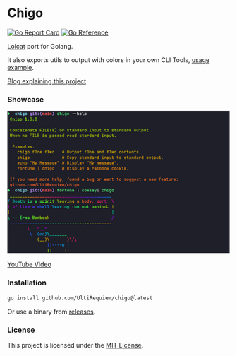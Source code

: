 # Chigo

[![Go Report Card](https://goreportcard.com/badge/github.com/UltiRequiem/chigo)](https://goreportcard.com/report/github.com/UltiRequiem/chigo)
[![Go Reference](https://pkg.go.dev/badge/github.com/UltiRequiem/chigo/pkg.svg)](https://pkg.go.dev/github.com/UltiRequiem/chigo/pkg)

[Lolcat](https://github.com/busyloop/lolcat) port for Golang.

It also exports utils to output with colors in your own CLI Tools,
[usage example](https://github.com/UltiRequiem/lorelai/tree/main/cmd).

[Blog explaining this project](https://blog.ultirequiem.com/chigo)

### Showcase

![Screenshot](./assets/screenshot.png)

[YouTube Video](https://youtu.be/4Bc-aBfjxwY)

### Installation

```sh
go install github.com/UltiRequiem/chigo@latest
```

Or use a binary from
[releases](https://github.com/UltiRequiem/chigo/releases/latest).

### License

This project is licensed under the [MIT License](./LICENSE.md).
